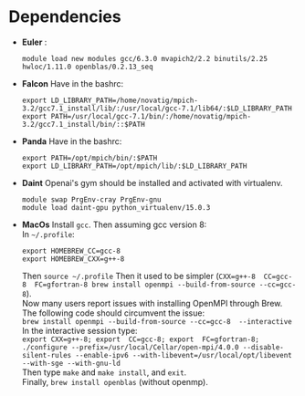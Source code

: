 # Dependencies
* **Euler** :
  ```
  module load new modules gcc/6.3.0 mvapich2/2.2 binutils/2.25 hwloc/1.11.0 openblas/0.2.13_seq
  ```
* **Falcon** Have in the bashrc:
	```
	export LD_LIBRARY_PATH=/home/novatig/mpich-3.2/gcc7.1_install/lib/:/usr/local/gcc-7.1/lib64/:$LD_LIBRARY_PATH
	export PATH=/usr/local/gcc-7.1/bin/:/home/novatig/mpich-3.2/gcc7.1_install/bin/::$PATH
	```
* **Panda** Have in the bashrc:
	```
	export PATH=/opt/mpich/bin/:$PATH
	export LD_LIBRARY_PATH=/opt/mpich/lib/:$LD_LIBRARY_PATH
	```
* **Daint** Openai's gym should be installed and activated with virtualenv.
	```
	module swap PrgEnv-cray PrgEnv-gnu
	module load daint-gpu python_virtualenv/15.0.3
	```
* **MacOs** Install `gcc`. Then assuming gcc version 8:  
    In `~/.profile`:
    ```
    export HOMEBREW_CC=gcc-8
    export HOMEBREW_CXX=g++-8
    ```
    Then `source ~/.profile`
    Then it used to be simpler (`CXX=g++-8  CC=gcc-8  FC=gfortran-8 brew install openmpi --build-from-source --cc=gcc-8`).  
    Now many users report issues with installing OpenMPI through Brew. The following code should circumvent the issue:  
    `brew install openmpi --build-from-source --cc=gcc-8  --interactive`  
    In the interactive session type:  
    `export CXX=g++-8; export  CC=gcc-8; export  FC=gfortran-8;`  
    `./configure --prefix=/usr/local/Cellar/open-mpi/4.0.0 --disable-silent-rules --enable-ipv6 --with-libevent=/usr/local/opt/libevent --with-sge --with-gnu-ld`  
    Then type `make` and `make install`, and `exit`.  
    Finally, `brew install openblas` (without openmp).
